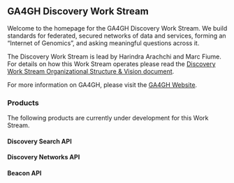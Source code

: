 ## GA4GH Discovery Work Stream

Welcome to the homepage for the GA4GH Discovery Work Stream. We build standards for federated, secured networks of data and services, forming an “Internet of Genomics”, and asking meaningful questions across it.

The Discovery Work Stream is lead by Harindra Arachchi and Marc Fiume. For details on how this Work Stream operates please read the [Discovery Work Stream Organizational Structure & Vision document](https://docs.google.com/document/d/1WFjZ9yBx8Vxn97QORRNQN7O3DBnhpwEUX2mK7f2C4EA/edit?ts=59ed3535#).

For more information on GA4GH, please visit the [GA4GH Website](https://ga4gh.org).

### Products

The following products are currently under development for this Work Stream.

#### Discovery Search API

#### Discovery Networks API

#### Beacon API
